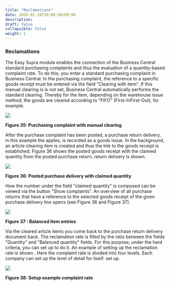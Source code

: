 ```yaml
---
title: "Reclamations"
date: 2020-02-28T10:08:56+09:00
description: 
draft: false
collapsible: false
weight: 1
---
```

### Reclamations

The Easy Supra module enables the connection of the Business Central standard purchasing complaints and thus the evaluation of a quantity-based complaint rate. To do this, you enter a standard purchasing complaint in Business Central. In the purchasing complaint, the reference to a specific goods receipt must be entered via 
the field "Clearing with item". If this manual clearing is 
is not set, Business Central automatically performs the standard clearing. Thereby 
for the item, depending on the warehouse issue method, the goods are cleared according to "FIFO" (First-InFirst-Out), for example.

![](images/connectornav/easysupra/Abb35.png)

**Figure 35: Purchasing complaint with manual clearing**

After the purchase complaint has been posted, a purchase return delivery, in this example the apples, is recorded as a goods issue. In the background, an article clearing item is created and thus the link to the goods receipt is established. Figure 36 shows the posted goods receipt with the claimed quantity from the posted purchase return. 
return delivery is shown.

![](images/connectornav/easysupra/Abb36.png)

**Figure 36: Posted purchase delivery with claimed quantity**

How the number under the field "claimed quantity" is composed can be viewed via the button "Show complaints". An overview of all purchase returns that have a reference to the selected goods receipt of the given purchase delivery line opens (see Figure 36 and Figure 37).

![](images/connectornav/easysupra/Abb37.png)

**Figure 37 : Balanced item entries**

Via the cleared article items you come back to the purchase return delivery document
back. The reclamation rate is filled by the ratio between the fields "Quantity" and 
"Balanced quantity" fields. For this purpose, under the hard criteria, you can set up 
to do it. An example of setting up the reclamation rate is shown . Here the complaint rate is divided into four levels. Each company can set up the level of detail for itself. 
set up.

![](images/connectornav/easysupra/Abb38.png)

**Figure 38: Setup example complaint rate**

